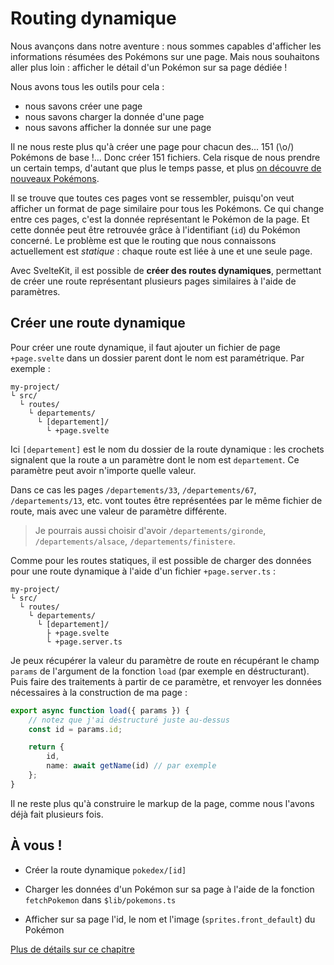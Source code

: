 # Routing dynamique

Nous avançons dans notre aventure : nous sommes capables d'afficher les informations résumées des Pokémons sur une page. Mais nous souhaitons aller plus loin : afficher le détail d'un Pokémon sur sa page dédiée !

Nous avons tous les outils pour cela :

- nous savons créer une page
- nous savons charger la donnée d'une page
- nous savons afficher la donnée sur une page

Il ne nous reste plus qu'à créer une page pour chacun des... 151 (\o/) Pokémons de base !... Donc créer 151 fichiers. Cela risque de nous prendre un certain temps, d'autant que plus le temps passe, et plus [on découvre de nouveaux Pokémons](https://fr.wikipedia.org/wiki/Liste_des_Pok%C3%A9mon).

Il se trouve que toutes ces pages vont se ressembler, puisqu'on veut afficher un format de page similaire pour tous les Pokémons. Ce qui change entre ces pages, c'est la donnée représentant le Pokémon de la page. Et cette donnée peut être retrouvée grâce à l'identifiant (`id`) du Pokémon concerné. Le problème est que le routing que nous connaissons actuellement est _statique_ : chaque route est liée à une et une seule page.

Avec SvelteKit, il est possible de **créer des routes dynamiques**, permettant de créer une route représentant plusieurs pages similaires à l'aide de paramètres.

## Créer une route dynamique

Pour créer une route dynamique, il faut ajouter un fichier de page `+page.svelte` dans un dossier parent dont le nom est paramétrique. Par exemple :

```
my-project/
└ src/
  └ routes/
    └ departements/
      └ [departement]/
        └ +page.svelte
```

Ici `[departement]` est le nom du dossier de la route dynamique : les crochets signalent que la route a un paramètre dont le nom est `departement`. Ce paramètre peut avoir n'importe quelle valeur.

Dans ce cas les pages `/departements/33`, `/departements/67`, `/departements/13`, etc. vont toutes être représentées par le même fichier de route, mais avec une valeur de paramètre différente.

> Je pourrais aussi choisir d'avoir `/departements/gironde`, `/departements/alsace`, `/departements/finistere`.

Comme pour les routes statiques, il est possible de charger des données pour une route dynamique à l'aide d'un fichier `+page.server.ts` :

```
my-project/
└ src/
  └ routes/
    └ departements/
      └ [departement]/
        ├ +page.svelte
        └ +page.server.ts
```

Je peux récupérer la valeur du paramètre de route en récupérant le champ `params` de l'argument de la fonction `load` (par exemple en déstructurant). Puis faire des traitements à partir de ce paramètre, et renvoyer les données nécessaires à la construction de ma page :

```ts
export async function load({ params }) {
	// notez que j'ai déstructuré juste au-dessus
	const id = params.id;

	return {
		id,
		name: await getName(id) // par exemple
	};
}
```

Il ne reste plus qu'à construire le markup de la page, comme nous l'avons déjà fait plusieurs fois.

## À vous !

<section class='task'>

- Créer la route dynamique `pokedex/[id]`

- Charger les données d'un Pokémon sur sa page à l'aide de la fonction `fetchPokemon` dans `$lib/pokemons.ts`

- Afficher sur sa page l'id, le nom et l'image (`sprites.front_default`) du Pokémon
</section>

[Plus de détails sur ce chapitre](https://kit.sveltefr.dev/docs/load#donn-es-de-page)
